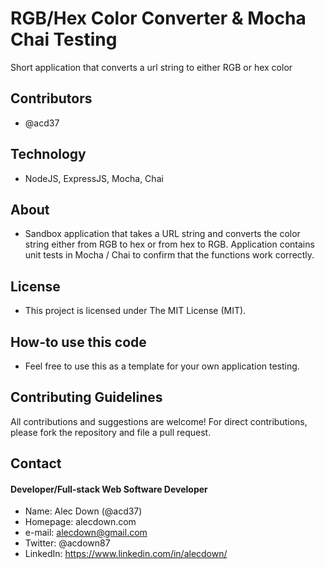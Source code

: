 # RGB/Hex Color Converter & Mocha Chai Testing
Short application that converts a url string to either RGB or hex color

## Contributors
* @acd37


## Technology
* NodeJS, ExpressJS, Mocha, Chai

## About
*  Sandbox application that takes a URL string and converts the color string either from RGB to hex or from hex to RGB. Application contains unit tests in Mocha / Chai to confirm that the functions work correctly.


## License 
* This project is licensed under The MIT License (MIT).


## How-to use this code
* Feel free to use this as a template for your own application testing.

## Contributing Guidelines
All contributions and suggestions are welcome!
For direct contributions, please fork the repository and file a pull request. 

## Contact
#### Developer/Full-stack Web Software Developer
* Name: Alec Down (@acd37)
* Homepage: alecdown.com
* e-mail: alecdown@gmail.com
* Twitter: @acdown87
* LinkedIn: https://www.linkedin.com/in/alecdown/
